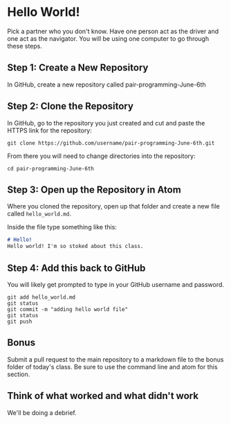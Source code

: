 # Hello World!
Pick a partner who you don't know. Have one person act as the driver and one act as the navigator. You will be using one computer to go through these steps.

## Step 1: Create a New Repository
In GitHub, create a new repository called pair-programming-June-6th

## Step 2: Clone the Repository
In GitHub, go to the repository you just created and cut and paste the HTTPS link for the repository:
```
git clone https://github.com/username/pair-programming-June-6th.git
```
From there you will need to change directories into the repository:
```
cd pair-programming-June-6th
```

## Step 3: Open up the Repository in Atom
Where you cloned the repository, open up that folder and create a new file called `hello_world.md`.

Inside the file type something like this:
```markdown
# Hello!
Hello world! I'm so stoked about this class.  
```

## Step 4: Add this back to GitHub
You will likely get prompted to type in your GitHub username and password.
```
git add hello_world.md
git status
git commit -m "adding hello world file"
git status
git push
```

## Bonus
Submit a pull request to the main repository to a markdown file to the bonus folder of today's class. Be sure to use the command line and atom for this section.

## Think of what worked and what didn't work
We'll be doing a debrief.
